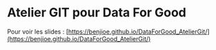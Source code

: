 # Atelier GIT pour Data For Good
Pour voir les slides : [https://benjioe.github.io/DataForGood_AtelierGit/](https://benjioe.github.io/DataForGood_AtelierGit/)
